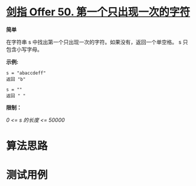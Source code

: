# [剑指 Offer 50. 第一个只出现一次的字符][cnTitle]

**简单**

在字符串 s 中找出第一个只出现一次的字符。如果没有，返回一个单空格。 s 只包含小写字母。

**示例:** 

```
s = "abaccdeff"
返回 "b"

s = "" 
返回 " "

```



**限制：** 

 *0 <= s 的长度 <= 50000* 




# 算法思路

# 测试用例
```
```

[cnTitle]: https://leetcode-cn.com/problems/di-yi-ge-zhi-chu-xian-yi-ci-de-zi-fu-lcof/
